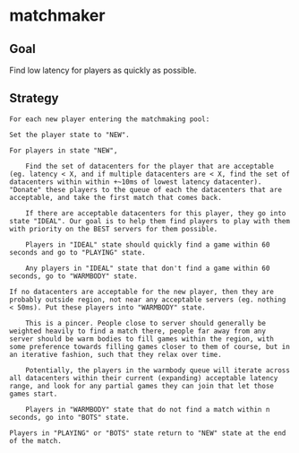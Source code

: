# matchmaker

## Goal

Find low latency for players as quickly as possible.

## Strategy

	For each new player entering the matchmaking pool:

	Set the player state to "NEW".

	For players in state "NEW", 
	
		Find the set of datacenters for the player that are acceptable (eg. latency < X, and if multiple datacenters are < X, find the set of datacenters within within +~10ms of lowest latency datacenter). "Donate" these players to the queue of each the datacenters that are acceptable, and take the first match that comes back.

		If there are acceptable datacenters for this player, they go into state "IDEAL". Our goal is to help them find players to play with them with priority on the BEST servers for them possible.

		Players in "IDEAL" state should quickly find a game within 60 seconds and go to "PLAYING" state. 

		Any players in "IDEAL" state that don't find a game within 60 seconds, go to "WARMBODY" state.

	If no datacenters are acceptable for the new player, then they are probably outside region, not near any acceptable servers (eg. nothing < 50ms). Put these players into "WARMBODY" state.

		This is a pincer. People close to server should generally be weighted heavily to find a match there, people far away from any server should be warm bodies to fill games within the region, with some preference towards filling games closer to them of course, but in an iterative fashion, such that they relax over time.

		Potentially, the players in the warmbody queue will iterate across all datacenters within their current (expanding) acceptable latency range, and look for any partial games they can join that let those games start.

		Players in "WARMBODY" state that do not find a match within n seconds, go into "BOTS" state.

	Players in "PLAYING" or "BOTS" state return to "NEW" state at the end of the match.


